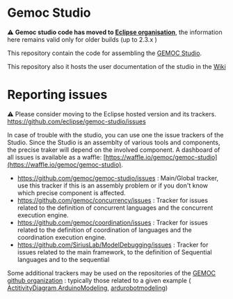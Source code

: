 Gemoc Studio
============
:warning: **Gemoc studio code has moved to [Eclipse organisation](https://github.com/eclipse/gemoc-studio)**, the information here remains valid only for older builds (up to 2.3.x )

This repository contain the code for assembling the [GEMOC Studio](http://gemoc.org/download.html). 

This repository also it hosts the user documentation of the studio in the [Wiki](https://github.com/eclipse/gemoc-studio/wiki)

Reporting issues
============

 :warning: Please consider moving to the Eclipse hosted version and its trackers. https://github.com/eclipse/gemoc-studio/issues


In case of trouble with the studio, you can use one the issue trackers of the Studio. Since the Studio is an assemblty of various tools and components, the precise traker will depend on the involved component.
A dashboard of all issues is available as a waffle:  [https://waffle.io/gemoc/gemoc-studio](https://waffle.io/gemoc/gemoc-studio).

* https://github.com/gemoc/gemoc-studio/issues : Main/Global tracker, use this tracker if this is an assembly problem or if you don't know which precise component is affected.
* https://github.com/gemoc/concurrency/issues : Tracker for issues related to the definition of concurrent languages and the concurrent execution engine.
* https://github.com/gemoc/coordination/issues : Tracker for issues related to the definition of coordination of languages and the coordination execution engine.
* https://github.com/SiriusLab/ModelDebugging/issues : Tracker for issues related to the main framework, to the definition of Sequential languages and to the sequential

Some additional trackers may be used on the repositories of the [GEMOC github organization](https://github.com/gemoc) : typically those related to a given example ( [ActitivityDiagram](https://github.com/gemoc/activitydiagram/issues),[ArduinoModeling](https://github.com/gemoc/arduinomodeling/issues), [ardurobotmodeling](https://github.com/gemoc/ardurobotmodeling/issues))


